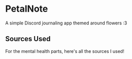 # PetalNote
A simple Discord journaling app themed around flowers :3

## Sources Used
For the mental health parts, here's all the sources I used!